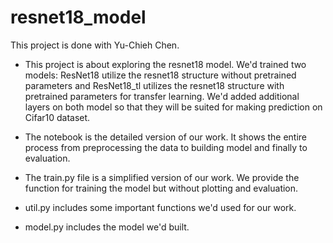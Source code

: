 # resnet18_model
 
This project is done with Yu-Chieh Chen.

* This project is about exploring the resnet18 model. We'd trained two models: ResNet18 utilize the resnet18 structure without pretrained parameters and ResNet18_tl utilizes the resnet18 structure with pretrained parameters for transfer learning. We'd added additional layers on both model so that they will be suited for making prediction on Cifar10 dataset.

* The notebook is the detailed version of our work. It shows the entire process from preprocessing the data to building model and finally to evaluation.
* The train.py file is a simplified version of our work. We provide the function for training the model but without plotting and evaluation.
* util.py includes some important functions we'd used for our work.
* model.py includes the model we'd built. 
